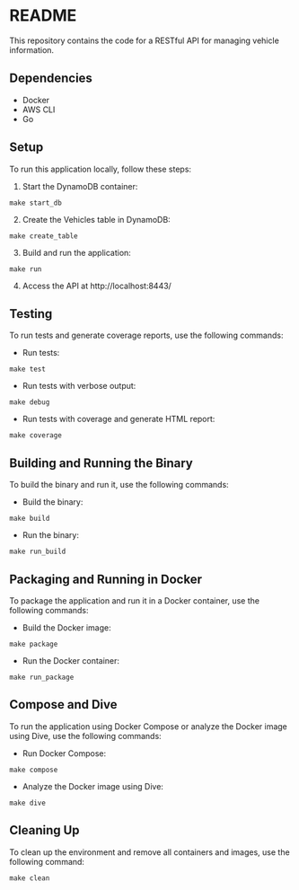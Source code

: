 # README

This repository contains the code for a RESTful API for managing vehicle information.

## Dependencies

- Docker
- AWS CLI
- Go

## Setup

To run this application locally, follow these steps:

1. Start the DynamoDB container:
```
make start_db
```

2. Create the Vehicles table in DynamoDB:
```
make create_table
```

3. Build and run the application:
```
make run
```

4. Access the API at http://localhost:8443/

## Testing

To run tests and generate coverage reports, use the following commands:

- Run tests:
```
make test
```

- Run tests with verbose output:
```
make debug
```

- Run tests with coverage and generate HTML report:
```
make coverage
```

## Building and Running the Binary

To build the binary and run it, use the following commands:

- Build the binary:
```
make build
```

- Run the binary:
```
make run_build
```

## Packaging and Running in Docker

To package the application and run it in a Docker container, use the following commands:

- Build the Docker image:
```
make package
```

- Run the Docker container:
```
make run_package
```

## Compose and Dive

To run the application using Docker Compose or analyze the Docker image using Dive, use the following commands:

- Run Docker Compose:
```
make compose
```

- Analyze the Docker image using Dive:
```
make dive
```

## Cleaning Up

To clean up the environment and remove all containers and images, use the following command:

```
make clean
```
